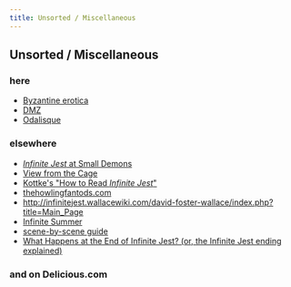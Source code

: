 ```yaml
---
title: Unsorted / Miscellaneous
---
```


Unsorted / Miscellaneous
------------------------

<h3>here</h3>

* [Byzantine erotica](/infinite-notes/misc/Byzantine_erotica)
* [DMZ](/infinite-notes/misc/DMZ)
* [Odalisque](/infinite-notes/misc/Odalisque)

<h3>elsewhere</h3>

* [<em>Infinite Jest</em> at Small Demons](http://www.smalldemons.com/books/Infinite_Jest_David_Foster_Wallace_(1996))
* [View from the Cage](http://petebaer.blogspot.com/)
* [Kottke's "How to Read <em>Infinite Jest</em>"](http://kottke.org/09/07/how-to-read-infinite-jest)
* [thehowlingfantods.com](http://www.thehowlingfantods.com/inf.htm)
* http://infinitejest.wallacewiki.com/david-foster-wallace/index.php?title=Main_Page
* [Infinite Summer](http://infinitesummer.org/)
* [scene-by-scene guide](http://faculty.sunydutchess.edu/oneill/Infinite.htm)
* [What Happens at the End of Infinite Jest? (or, the Infinite Jest ending explained)](http://www.aaronsw.com/weblog/ijend)

<h3>and on Delicious.com</h3>
<script type="text/javascript" src="http://feeds.delicious.com/v2/js/founddrama/Infinite%20Jest?fancy&title&count=100&sort=date&tags&extended"></script>
